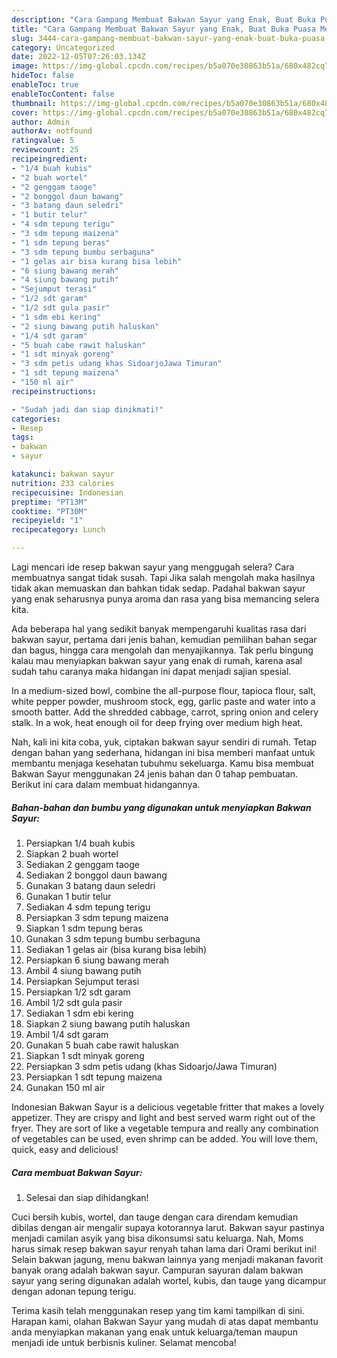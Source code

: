 ```yaml
---
description: "Cara Gampang Membuat Bakwan Sayur yang Enak, Buat Buka Puasa Menggugah Selera"
title: "Cara Gampang Membuat Bakwan Sayur yang Enak, Buat Buka Puasa Menggugah Selera"
slug: 3444-cara-gampang-membuat-bakwan-sayur-yang-enak-buat-buka-puasa-menggugah-selera
category: Uncategorized
date: 2022-12-05T07:26:03.134Z
image: https://img-global.cpcdn.com/recipes/b5a070e30863b51a/680x482cq70/bakwan-sayur-foto-resep-utama.jpg
hideToc: false
enableToc: true
enableTocContent: false
thumbnail: https://img-global.cpcdn.com/recipes/b5a070e30863b51a/680x482cq70/bakwan-sayur-foto-resep-utama.jpg
cover: https://img-global.cpcdn.com/recipes/b5a070e30863b51a/680x482cq70/bakwan-sayur-foto-resep-utama.jpg
author: Admin
authorAv: notfound
ratingvalue: 5
reviewcount: 25
recipeingredient:
- "1/4 buah kubis"
- "2 buah wortel"
- "2 genggam taoge"
- "2 bonggol daun bawang"
- "3 batang daun seledri"
- "1 butir telur"
- "4 sdm tepung terigu"
- "3 sdm tepung maizena"
- "1 sdm tepung beras"
- "3 sdm tepung bumbu serbaguna"
- "1 gelas air bisa kurang bisa lebih"
- "6 siung bawang merah"
- "4 siung bawang putih"
- "Sejumput terasi"
- "1/2 sdt garam"
- "1/2 sdt gula pasir"
- "1 sdm ebi kering"
- "2 siung bawang putih haluskan"
- "1/4 sdt garam"
- "5 buah cabe rawit haluskan"
- "1 sdt minyak goreng"
- "3 sdm petis udang khas SidoarjoJawa Timuran"
- "1 sdt tepung maizena"
- "150 ml air"
recipeinstructions:

- "Sudah jadi dan siap dinikmati!"
categories:
- Resep
tags:
- bakwan
- sayur

katakunci: bakwan sayur 
nutrition: 233 calories
recipecuisine: Indonesian
preptime: "PT13M"
cooktime: "PT30M"
recipeyield: "1"
recipecategory: Lunch

---
```



Lagi mencari ide resep bakwan sayur yang menggugah selera? Cara membuatnya sangat tidak susah. Tapi Jika salah mengolah maka hasilnya tidak akan memuaskan dan bahkan tidak sedap. Padahal bakwan sayur yang enak seharusnya punya aroma dan rasa yang bisa memancing selera kita.


Ada beberapa hal yang sedikit banyak mempengaruhi kualitas rasa dari bakwan sayur, pertama dari jenis bahan, kemudian pemilihan bahan segar dan bagus, hingga cara mengolah dan menyajikannya. Tak perlu bingung kalau mau menyiapkan bakwan sayur yang enak di rumah, karena asal sudah tahu caranya maka hidangan ini dapat menjadi sajian spesial.

In a medium-sized bowl, combine the all-purpose flour, tapioca flour, salt, white pepper powder, mushroom stock, egg, garlic paste and water into a smooth batter. Add the shredded cabbage, carrot, spring onion and celery stalk. In a wok, heat enough oil for deep frying over medium high heat.


Nah, kali ini kita coba, yuk, ciptakan bakwan sayur sendiri di rumah. Tetap dengan bahan yang sederhana, hidangan ini bisa memberi manfaat untuk membantu menjaga kesehatan tubuhmu sekeluarga. Kamu bisa membuat Bakwan Sayur menggunakan 24 jenis bahan dan 0 tahap pembuatan. Berikut ini cara dalam membuat hidangannya.

<!--inarticleads1-->

##### Bahan-bahan dan bumbu yang digunakan untuk menyiapkan Bakwan Sayur:

1. Persiapkan 1/4 buah kubis
1. Siapkan 2 buah wortel
1. Sediakan 2 genggam taoge
1. Sediakan 2 bonggol daun bawang
1. Gunakan 3 batang daun seledri
1. Gunakan 1 butir telur
1. Sediakan 4 sdm tepung terigu
1. Persiapkan 3 sdm tepung maizena
1. Siapkan 1 sdm tepung beras
1. Gunakan 3 sdm tepung bumbu serbaguna
1. Sediakan 1 gelas air (bisa kurang bisa lebih)
1. Persiapkan 6 siung bawang merah
1. Ambil 4 siung bawang putih
1. Persiapkan Sejumput terasi
1. Persiapkan 1/2 sdt garam
1. Ambil 1/2 sdt gula pasir
1. Sediakan 1 sdm ebi kering
1. Siapkan 2 siung bawang putih haluskan
1. Ambil 1/4 sdt garam
1. Gunakan 5 buah cabe rawit haluskan
1. Siapkan 1 sdt minyak goreng
1. Persiapkan 3 sdm petis udang (khas Sidoarjo/Jawa Timuran)
1. Persiapkan 1 sdt tepung maizena
1. Gunakan 150 ml air


Indonesian Bakwan Sayur is a delicious vegetable fritter that makes a lovely appetizer. They are crispy and light and best served warm right out of the fryer. They are sort of like a vegetable tempura and really any combination of vegetables can be used, even shrimp can be added. You will love them, quick, easy and delicious! 

<!--inarticleads2-->

##### Cara membuat Bakwan Sayur:


1. Selesai dan siap dihidangkan!

Cuci bersih kubis, wortel, dan tauge dengan cara direndam kemudian dibilas dengan air mengalir supaya kotorannya larut. Bakwan sayur pastinya menjadi camilan asyik yang bisa dikonsumsi satu keluarga. Nah, Moms harus simak resep bakwan sayur renyah tahan lama dari Orami berikut ini! Selain bakwan jagung, menu bakwan lainnya yang menjadi makanan favorit banyak orang adalah bakwan sayur. Campuran sayuran dalam bakwan sayur yang sering digunakan adalah wortel, kubis, dan tauge yang dicampur dengan adonan tepung terigu. 

Terima kasih telah menggunakan resep yang tim kami tampilkan di sini. Harapan kami, olahan Bakwan Sayur yang mudah di atas dapat membantu anda menyiapkan makanan yang enak untuk keluarga/teman maupun menjadi ide untuk berbisnis kuliner. Selamat mencoba!
